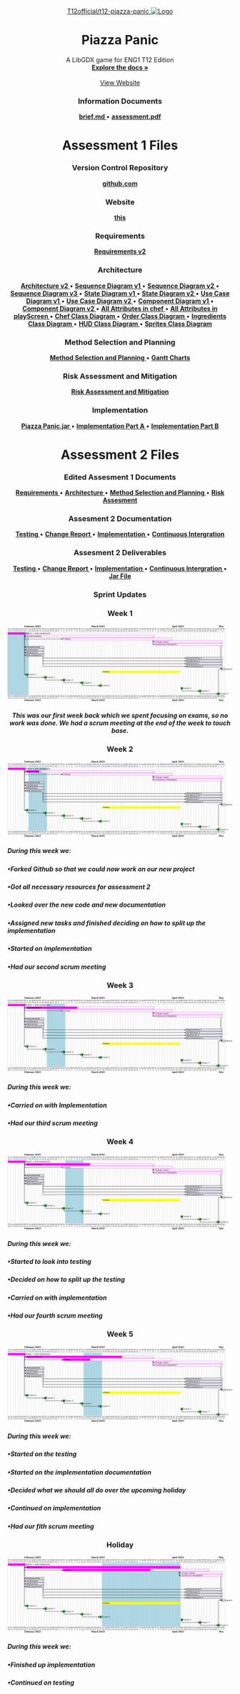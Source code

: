 <div align="center">
  <a href="https://github.com/T12official/t12-piazza-panic">T12official/t12-piazza-panic
    <img src="./assets/Capture.PNG" alt="Logo" width="400" height="400">
  </a>

  <h1 align="center">Piazza Panic</h1>

  <p align="center">
    A LibGDX game for ENG1
    T12 Edition
    <br />
    <a href="https://github.com/T12official/t12-piazza-panic"><strong>Explore the docs »</strong></a>
    <br />
    <br />
    <a href="https://t12official.github.io/t12squared/">View Website</a>
  </p>
</div>



<h3 align="center">Information Documents</h3>
<p align="center">
  <a href="./files/info/brief.md"><strong> brief.md </strong></a>
  •
  <a href="./files/info/eng1-team-assessment-1.pdf"><strong> assessment.pdf </strong></a>
</p>
<h1 align="center">Assessment 1 Files</h1>

<h3 align="center">Version Control Repository</h3>
<p align="center">
  <a href="https://github.com/T12official/t12-piazza-panic"><strong>github.com</strong></a>
<p>
<h3 align="center">Website</h3>
<p align="center">
  <a href="https://t12official.github.io/t12squared/"><strong>this</strong></a>
</p>
<h3 align="center">Requirements</h3>
<p align="center">
  <a href="./files/assessment/Requirements v2.pdf"><strong>Requirements v2</strong></a>
</p>
<h3 align="center">Architecture</h3>
<p align="center">
  <a href="./files/assessment/Architecture V2.pdf"><strong> Architecture v2 </strong></a>
  •
  <a href="./files/assessment/Sequence Diagram v1.pdf"><strong> Sequence Diagram v1 </strong></a>
  •
  <a href="./files/assessment/Sequence Diagram v2.pdf"><strong> Sequence Diagram v2 </strong></a>
  •
  <a href="./files/assessment/Sequence Diagram v3.pdf"><strong> Sequence Diagram v3 </strong></a>
  •
  <a href="./files/assessment/State Diagram v1.pdf"><strong> State Diagram v1 </strong></a>
  •
  <a href="./files/assessment/State Diagram v2.pdf"><strong> State Diagram v2 </strong></a>
  •
  <a href="./files/assessment/Use Case Diagram v1.pdf"><strong> Use Case Diagram v1 </strong></a>
  •
  <a href="./files/assessment/Use Case Diagram v2.pdf"><strong> Use Case Diagram v2 </strong></a>
  •
  <a href="./files/assessment/Component Diagram v1.pdf"><strong> Component Diagram v1 </strong></a>
  •
  <a href="./files/assessment/Component Diagram v2.pdf"><strong> Component Diagram v2 </strong></a>
  •
  <a href="./files/assessment/All Attributes in chef.pdf"><strong> All Attributes in chef </strong></a>
  •
  <a href="./files/assessment/All Attributes in playScreen.pdf"><strong> All Attributes in playScreen </strong></a>
  •
  <a href="./files/assessment/Chef Class Diagram.pdf"><strong> Chef Class Diagram </strong></a>
  •
  <a href="./files/assessment/Order Class Diagram.pdf"><strong> Order Class Diagram </strong></a>
  •
  <a href="./files/assessment/Ingredients Class Diagram.pdf"><strong> Ingredients Class Diagram </strong></a>
  •
  <a href="./files/assessment/HUD Class Diagram.pdf"><strong> HUD Class Diagram </strong></a>
  •
  <a href="./files/assessment/Sprites Class Diagram.pdf"><strong> Sprites Class Diagram </strong></a>
</p>
<h3 align="center">Method Selection and Planning</h3>
<p align="center">
  <a href="./files/assessment/Method Selection and Planning.pdf"><strong> Method Selection and Planning </strong></a>
  •
  <a href="GANTT"><strong> Gantt Charts </strong></a>
</p>
<h3 align="center">Risk Assessment and Mitigation</h3>
<p align="center">
  <a href="./files/assessment/Risk Assessment and Mitigation v2.pdf"><strong>Risk Assessment and Mitigation</strong></a>
</p>
<h3 align="center">Implementation</h3>
<p align="center">
  <a href="./files/assessment/Piazza Panic.jar" download><strong> Piazza Panic.jar </strong></a>
  •
  <a href="./files/assessment/piazza-panic-main (1).zip" download><strong> Implementation Part A </strong></a>
  •
  <a href="./files/assessment/Implementation Part B.pdf"><strong> Implementation Part B </strong></a>
</p>
<h1 align="center">Assessment 2 Files</h1>

<h3 align="center">Edited Assesment 1 Documents</h3>
<p align="center">
  <a href="./files/assessment/Architecture V2.pdf"><strong> Requirements </strong></a>
  •
  <a href="./files/assessment/Sequence Diagram v1.pdf"><strong> Architecture </strong></a>
  •
  <a href="./files/assessment/Sequence Diagram v2.pdf"><strong> Method Selection and Planning </strong></a>
  •
  <a href="./files/assessment/Sequence Diagram v3.pdf"><strong> Risk Assesment </strong></a>
</p>

<h3 align="center">Assesment 2 Documentation</h3>
<p align="center">
  <a href="./files/assessment/Architecture V2.pdf"><strong> Testing </strong></a>
  •
  <a href="./files/assessment/Sequence Diagram v1.pdf"><strong> Change Report </strong></a>
  •
  <a href="./files/assessment/Sequence Diagram v2.pdf"><strong> Implementation </strong></a>
  •
  <a href="./files/assessment/Sequence Diagram v3.pdf"><strong> Continuous Intergration </strong></a>
</p>

<h3 align="center">Assesment 2 Deliverables</h3>
<p align="center">
  <a href="./files/assessment/Architecture V2.pdf"><strong> Testing </strong></a>
  •
  <a href="./files/assessment/Sequence Diagram v1.pdf"><strong> Change Report </strong></a>
  •
  <a href="./files/assessment/Sequence Diagram v2.pdf"><strong> Implementation </strong></a>
  •
  <a href="./files/assessment/Sequence Diagram v3.pdf"><strong> Continuous Intergration </strong></a>
  •
  <a href="./files/assessment/Sequence Diagram v3.pdf"><strong> Jar File </strong></a>
</p>

<h3 align="center">Sprint Updates</h3>

<h3 align="center">Week 1</h3>
<img src="./files/Sprint Images/week1.png">
<h5 align="center">This was our first week back which we spent focusing on exams, so no work was done. We had a scrum meeting at the end of the week to touch base.</h5>

<h3 align="center">Week 2</h3>
<img src="./files/Sprint Images/week2.png">

<h5 align="left">During this week we:</h5>
<h5> •Forked Github so that we could now work on our new project</h5>
<h5> •Got all necessary resources for assessment 2</h5>
<h5> •Looked over the new code and new documentation</h5>
<h5> •Assigned new tasks and finished deciding on how to split up the implementation</h5>
<h5> •Started on implementation</h5>
<h5> •Had our second scrum meeting</h5>

<h3 align="center">Week 3</h3>
<img src="./files/Sprint Images/week3.png">

<h5 align="left">During this week we:</h5>
<h5> •Carried on with Implementation</h5>
<h5> •Had our third scrum meeting</h5>


<h3 align="center">Week 4</h3>
<img src="./files/Sprint Images/week4.png">

<h5 align="left">During this week we:</h5>
<h5> •Started to look into testing</h5>
<h5> •Decided on how to split up the testing</h5>
<h5> •Carried on with implementation</h5>
<h5> •Had our fourth scrum meeting</h5>

<h3 align="center">Week 5</h3>
<img src="./files/Sprint Images/week5.png">

<h5 align="left">During this week we:</h5>
<h5> •Started on the testing</h5>
<h5> •Started on the implementation documentation</h5>
<h5> •Decided what we should all do over the upcoming holiday</h5>
<h5> •Continued on implementation</h5>
<h5> •Had our fith scrum meeting</h5>


<h3 align="center">Holiday</h3>
<img src="./files/Sprint Images/Holiday.png">

<h5 align="left">During this week we:</h5>
<h5> •Finished up implementation</h5>
<h5> •Continued on testing</h5>






